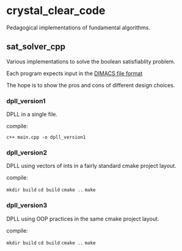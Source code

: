 # crystal_clear_code

Pedagogical implementations of fundamental algorithms.

## sat_solver_cpp

Various implementations to solve the boolean satisfiablity problem.

Each program expects input in the [DIMACS file format](https://logic.pdmi.ras.ru/~basolver/dimacs.html#:~:text=DIMACS%20CNF%20format.%20This%20format%20is%20widely%20accepted,defined%20by%20the%20line%20p%20cnf%20variables%20clauses.)

The hope is to show the pros and cons of different design choices.

### dpll_version1 
DPLL in a single file.

compile:

```c++ main.cpp -o dpll_version1```

### dpll_version2
DPLL using vectors of ints in a fairly standard cmake project layout.

compile:

```mkdir build```
```cd build```
```cmake ..```
```make```

### dpll_version3
DPLL using OOP practices in the same cmake project layout.

compile:

```mkdir build```
```cd build```
```cmake ..```
```make```

